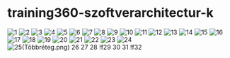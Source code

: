 # training360-szoftverarchitectur-k

![1](StandaloneKonzolos.png)
![2](StandaloneK2.png)
![3](StandaloneK3.png)
![4](StandaloneK4.png)
![5](StandaloneK5.png)
![6](StandaloneK6.png)
![7](StandaloneGrafikus.png)
![8](StandaloneGraf2.png)
![9](StandaloneGraf3.png)
![10](KözpontiAdatbázis.png)
![11](KözpontiAdatb2.png)
![12](KözpAdatb3.png)
![13](KözpAdatb4.png)
![14](KözpAdatb5.png)
![15](DBeaverconn.png)
![16](SQLKonz5.png)
![17](SQLKonz6.png)
![18](SQL7.png)
![19](SQL8.png)
![20](SQL9.png)
![21](Mongo.png)
![22](Mongoconzol.png)
![23](Mongoinsert.png)
![24](Mongodel.png)
![25[(Többréteg.png)
![26](TöbbrNapló.png)
![27](Webes.png)
![28](Webes2.png)
!f29](Webes3.png)
![30](HTML.png)
![31](index.html)
!f32](CssImplicit.png)
